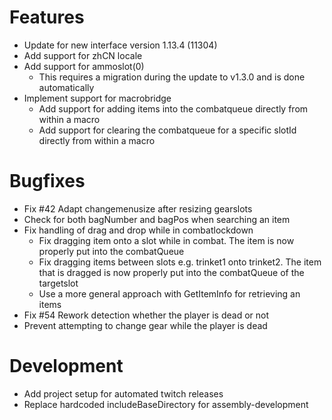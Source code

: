 # Features
* Update for new interface version 1.13.4 (11304)
* Add support for zhCN locale
* Add support for ammoslot(0)
	* This requires a migration during the update to v1.3.0 and is done automatically
* Implement support for macrobridge
	* Add support for adding items into the combatqueue directly from within a macro
	* Add support for clearing the combatqueue for a specific slotId directly from within a macro

# Bugfixes
* Fix #42 Adapt changemenusize after resizing gearslots
* Check for both bagNumber and bagPos when searching an item
* Fix handling of drag and drop while in combatlockdown
	* Fix dragging item onto a slot while in combat. The item is now properly put into the combatQueue
	* Fix dragging items between slots e.g. trinket1 onto trinket2. The item that is dragged is now properly put into the combatQueue of the targetslot
	* Use a more general approach with GetItemInfo for retrieving an items
* Fix #54 Rework detection whether the player is dead or not
* Prevent attempting to change gear while the player is dead

# Development
* Add project setup for automated twitch releases
* Replace hardcoded includeBaseDirectory for assembly-development
